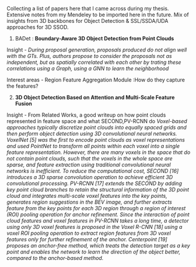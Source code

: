 
Collecting a list of papers here that I came across during my thesis. Extensive notes from my Mendeley to be imported here in the future. Mix of insights from 3D backbones for Object Detection & SSL/SSDA/UDA approaches for 3D SSOD.

1. BADet : **Boundary-Aware 3D Object Detection from Point Clouds**


Insight - _During proposal generation, proposals produced do not align well with the GTs. Plus, authors propose to consider the proposals not as independent, but as spatially correlated with each other by trating these correlations using a Graph, using a GNN to learn the neighborhood_


Interest areas - Region Feature Aggregation Module :How do they capture the features?

2.  **3D Object Detection Based on Attention and Multi-Scale Feature Fusion**


Insight - From Related Works, a good writeup on how point clouds represented in feature space and what SECOND,PV-RCNN do
_Voxel-based approaches typically discretize point clouds into equally spaced grids and then perform object detection using 3D convolutional neural networks. VoxelNet [5] was the first to encode point clouds as voxel representations and used PointNet to transform all points within each voxel into a single feature representation. However, there are many voxels in the space that do not contain point clouds, such that the voxels in the whole space are sparse, and feature extraction using traditional convolutional neural networks is inefficient. To reduce the computational cost, SECOND [16] introduces a 3D sparse convolution operation to achieve efficient 3D convolutional processing.  PV-RCNN [17] extends the SECOND by adding key point cloud branches to retain the structural information of the 3D point cloud and integrates multi-scale voxel features into the key points, generates region suggestions in the BEV image, and further extracts feature from the key points for each 3D region through a region of interest (ROI) pooling operation for anchor refinement. Since the interaction of point cloud features and voxel features in PV-RCNN takes a long time, a detector using only 3D voxel features is proposed in the Voxel R-CNN [18] using a voxel ROI pooling operation to extract region features from 3D voxel features only for further refinement of the anchor. Centerpoint [19] proposes an anchor-free method, which treats the detection target as a key point and enables the network to learn the direction of the object better, compared to the anchor-based method._

